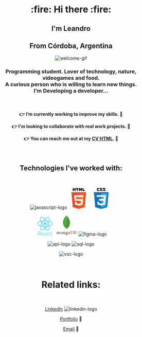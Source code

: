 <h1 align="center"> :fire: Hi there :fire:  </h1>

<h2 align="center"> I'm Leandro </h2>

<h2 align="center"> From Córdoba, Argentina </h2>


<p align="center">
  <img width="70%" height="250"  alt="welcome-gif" src="https://chods-cheats.com/uploads/monthly_2018_05/1511987001_profilegif.gif.1ef57615f3308eaf1a07d30312b7a163.gif">
  </p>
  
<h3 align="center">
 Programming student. Lover of technology, nature, videogames and food. <br> A curious person who is willing to learn new things. <br> I'm Developing a developer...
</h3>

  <br>

<h4 align="center">

 :point_right: I’m currently working to improve my skills. :hammer:

:point_right: I'm looking to collaborate with real work projects. :wave:

:point_right: You can reach me out at my [CV HTML](https://bit.ly/3BWIBSh). :book:

</h4>

<br>

<h2 align="center">
 Technologies I've worked with:
</h1>
 
 <br> 
  
<p align="center">
<img width="63" alt="javascript-logo" src="https://upload.wikimedia.org/wikipedia/commons/thumb/b/ba/Javascript_badge.svg/1200px-Javascript_badge.svg.png"> <img width="66" alt="html-logo" src="https://raw.githubusercontent.com/devicons/devicon/master/icons/html5/html5-original-wordmark.svg"> <img width="66" alt="css-logo" src="https://raw.githubusercontent.com/devicons/devicon/master/icons/css3/css3-original-wordmark.svg">
</p>

<p align="center">
<img width="60" alt="react-logo" src="https://raw.githubusercontent.com/devicons/devicon/master/icons/react/react-original-wordmark.svg"> <img width="66" alt="mongodb-logo" src="https://raw.githubusercontent.com/devicons/devicon/master/icons/mongodb/mongodb-original-wordmark.svg"> <img width="75" alt="figma-logo" src="https://www.vectorlogo.zone/logos/figma/figma-ar21.png"> 
</p>
<p align="center">
<img width="55" alt="api-logo" src="https://www.svgrepo.com/show/88703/api.svg">   <img width="55" alt="sql-logo" src="https://www.svgrepo.com/show/255832/sql.svg">
 </p>
 <p align="center">
  <img width="140" alt="vsc-logo" src="https://www.vectorlogo.zone/logos/visualstudio_code/visualstudio_code-ar21.png">

</p>

<br>

<h1 align="center">
 Related links: 
</h1>

<br>

<span align="center">


[LinkedIn](https://www.linkedin.com/in/leandro-pedicino-900b261a2) <img width="18" alt="linkedin-logo" src="https://encrypted-tbn0.gstatic.com/images?q=tbn:ANd9GcR43LGywQ7V9e95OyuoNYBzPWYOwYhCar6YDWAIjgVhDZJOBYOgNwkdN046ro2ALgJHGTA&usqp=CAU">  

[Portfolio](https://lpedicino.github.io/React-Portfolio)  :open_file_folder:

[Email](leakomvial@gmail.com)  :e-mail:

</span>
